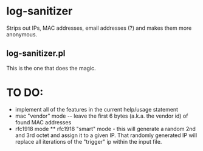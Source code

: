 # log-sanitizer
Strips out IPs, MAC addresses, email addresses (?) and makes them more anonymous.

## log-sanitizer.pl
This is the one that does the magic.

# TO DO:
* implement all of the features in the current help/usage statement
* mac "vendor" mode -- leave the first 6 bytes (a.k.a. the vendor id) of found MAC addresses
* rfc1918 mode
** rfc1918 "smart" mode - this will generate a random 2nd and 3rd octet and assign it to a given IP.  That randomly generated IP will replace all iterations of the "trigger" ip within the input file.
